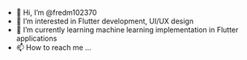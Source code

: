 - 👋 Hi, I’m @fredm102370
- 👀 I’m interested in Flutter development, UI/UX design
- 🌱 I’m currently learning machine learning implementation in Flutter applications
- 📫 How to reach me ...

<!---
fredm102370/fredm102370 is a ✨ special ✨ repository because its `README.md` (this file) appears on your GitHub profile.
You can click the Preview link to take a look at your changes.
--->
